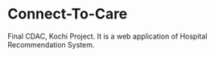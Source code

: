 # Connect-To-Care
Final CDAC, Kochi Project. It is a web application of Hospital Recommendation System.
